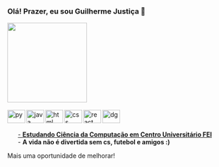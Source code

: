 ### Olá! Prazer, eu sou Guilherme Justiça 👋

<!--
**GuiJustica/guijustica** is a ✨ _special_ ✨ repository because its `README.md` (this file) appears on your GitHub profile.

Here are some ideas to get you started:
-->

<div>
  <a href="https://github.com/GuiJustica?tab=repositories">    
  <img height="180em" src="https://github-readme-stats.vercel.app/api?username=guijustica&show_icons=true&theme=transparent">
</div>
<div style="display:inline_block">
  <br>
  <img align="left" alt="py" height="30" width="40" src="https://cdn.jsdelivr.net/gh/devicons/devicon@latest/icons/python/python-original.svg" />
  <img align="left" alt="java" height="30" width="40" src="https://cdn.jsdelivr.net/gh/devicons/devicon@latest/icons/java/java-original.svg" />
  <img align="left" alt="html" height="30" width="40" src="https://cdn.jsdelivr.net/gh/devicons/devicon@latest/icons/html5/html5-original.svg" />
  <img align="left" alt="css" height="30" width="40" src="https://cdn.jsdelivr.net/gh/devicons/devicon@latest/icons/css3/css3-original.svg" />        
  <img align="left" alt="react" height="30" width="40" src="https://cdn.jsdelivr.net/gh/devicons/devicon@latest/icons/react/react-original.svg" />  
  <img align="left" alt="dg" height="30" width="40" src="https://cdn.jsdelivr.net/gh/devicons/devicon@latest/icons/datagrip/datagrip-original.svg" />
 </div>         
  <br>
    
##

<ul>
 - <strong>Estudando Ciência da Computação em <a href="https://portal.fei.edu.br">Centro Universitário FEI</a></strong><br>
 - <strong>A vida não é divertida sem cs, futebol e amigos :)</strong>
</ul>

Mais uma oportunidade de melhorar!

